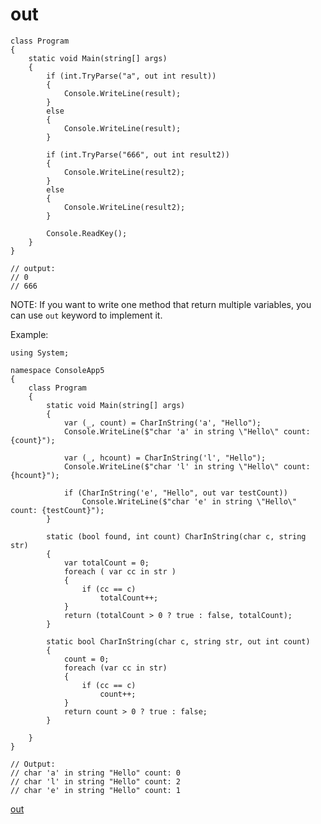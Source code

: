 # out

	class Program
	{
		static void Main(string[] args)
		{
			if (int.TryParse("a", out int result))
			{
				Console.WriteLine(result);
			}
			else
			{
				Console.WriteLine(result);
			}

			if (int.TryParse("666", out int result2))
			{
				Console.WriteLine(result2);
			}
			else
			{
				Console.WriteLine(result2);
			}

			Console.ReadKey();
		}
	}

    // output:
    // 0
    // 666

NOTE: If you want to write one method that return multiple variables, you can use `out` keyword to implement it.

Example:

	using System;

	namespace ConsoleApp5
	{
		class Program
		{
			static void Main(string[] args)
			{
				var (_, count) = CharInString('a', "Hello");
				Console.WriteLine($"char 'a' in string \"Hello\" count: {count}");

				var (_, hcount) = CharInString('l', "Hello");
				Console.WriteLine($"char 'l' in string \"Hello\" count: {hcount}");

				if (CharInString('e', "Hello", out var testCount))
					Console.WriteLine($"char 'e' in string \"Hello\" count: {testCount}");
			}

			static (bool found, int count) CharInString(char c, string str)
			{
				var totalCount = 0;
				foreach ( var cc in str )
				{
					if (cc == c)
						totalCount++;
				}
				return (totalCount > 0 ? true : false, totalCount);
			}

			static bool CharInString(char c, string str, out int count)
			{
				count = 0;
				foreach (var cc in str)
				{
					if (cc == c)
						count++;
				}
				return count > 0 ? true : false;
			}

		}
	}

	// Output:
	// char 'a' in string "Hello" count: 0
	// char 'l' in string "Hello" count: 2
	// char 'e' in string "Hello" count: 1	

[out](https://docs.microsoft.com/en-us/dotnet/csharp/language-reference/keywords/out-parameter-modifier)